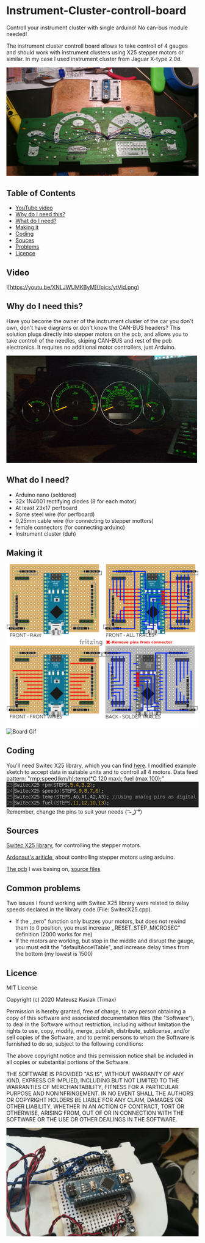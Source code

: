 # Instrument-Cluster-controll-board
Controll your instrument cluster with single arduino! No can-bus module needed!

The instrument cluster controll board allows to take controll of 4 gauges and should work with instrument clusters using X25 stepper motors or similar.
In my case I used instrument cluster from Jaguar X-type 2.0d.

![Insides](/pics/insides.jpg)

## Table of Contents
* [YouTube video](#Video)
* [Why do I need this?](#Why-do-I-need-this?)
* [What do I need?](#What-do-I-need?)
* [Making it](#Making-it)
* [Coding](#Coding)
* [Souces](#Sources)
* [Problems](#Common-problems)
* [Licence](#Licence)

## Video
![https://youtu.be/XNLJWUMKByM](/pics/ytVid.png)

## Why do I need this?
Have you become the owner of the inctrument cluster of the car you don't own, don't have diagrams or don't know the CAN-BUS headers?
This solution plugs directly into stepper motors on the pcb, and allows you to take controll of the needles, skiping CAN-BUS and rest of the pcb electronics.
It requires no additional motor controllers, just Arduino.

![Board Gif](/pics/sweep.gif)

## What do I need?
 * Arduino nano (soldered)
 * 32x 1N4001 rectifying diodes (8 for each motor)
 * At least 23x17 perfboard
 * Some steel wire (for perfboard)
 * 0,25mm cable wire (for connecting to stepper mottors)
 * female connectors (for connecting arduino)
 * Instrument cluster (duh)
 
## Making it

![Diagram](/Breadboard%20wiring%20diagram/Breadboard%20Diagrams%20NEW.png)
![Board Gif](/pics/board.gif)

## Coding
 
You'll need Switec X25 library, which you can find [here](https://github.com/clearwater/SwitecX25).
I modified example sketch to accept data in suitable units and to controll all 4 motors.
Data feed pattern: "rmp;speed(km/h);temp(*C 120 max); fuel (max 100);"
![Instances](/pics/instances.png) </br>
Remember, change the pins to suit your needs ( ͡~ ͜ʖ ͡°)
 
## Sources

[Switec X25 library](https://github.com/clearwater/SwitecX25), for controlling the stepper motors.

[Ardonaut's ariticle](https://arduining.com/2012/04/22/arduino-driving-a-micro-stepper-motor/), about controlling stepper motors using arduino.

[The pcb](https://www.tindie.com/products/TheRengineer/analog-gauge-stepper-breakout-board/) I was basing on, [source files](https://github.com/TheRengineer/GaugeStepperBreakout)

## Common problems

Two issues I found working with Switec X25 library were related to delay speeds declared in the library code (File: SwitecX25.cpp).
* If the ,,zero" function only buzzes your motors, but does not rewind them to 0 position, you must increase ,,RESET_STEP_MICROSEC" definition (2000 works for me)
* If the motors are working, but stop in the middle and disrupt the gauge, you must edit the "defaultAccelTable", and increase delay times from the bottom (my lowest is 1500)

## Licence

MIT License

Copyright (c) 2020 Mateusz Kusiak (Timax)

Permission is hereby granted, free of charge, to any person obtaining a copy
of this software and associated documentation files (the "Software"), to deal
in the Software without restriction, including without limitation the rights
to use, copy, modify, merge, publish, distribute, sublicense, and/or sell
copies of the Software, and to permit persons to whom the Software is
furnished to do so, subject to the following conditions:

The above copyright notice and this permission notice shall be included in all
copies or substantial portions of the Software.

THE SOFTWARE IS PROVIDED "AS IS", WITHOUT WARRANTY OF ANY KIND, EXPRESS OR
IMPLIED, INCLUDING BUT NOT LIMITED TO THE WARRANTIES OF MERCHANTABILITY,
FITNESS FOR A PARTICULAR PURPOSE AND NONINFRINGEMENT. IN NO EVENT SHALL THE
AUTHORS OR COPYRIGHT HOLDERS BE LIABLE FOR ANY CLAIM, DAMAGES OR OTHER
LIABILITY, WHETHER IN AN ACTION OF CONTRACT, TORT OR OTHERWISE, ARISING FROM,
OUT OF OR IN CONNECTION WITH THE SOFTWARE OR THE USE OR OTHER DEALINGS IN THE
SOFTWARE.


![Board JPG](/pics/board.jpg)
